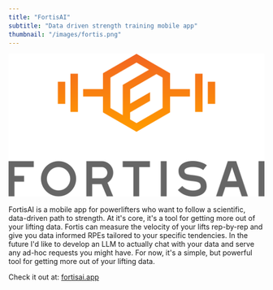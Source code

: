 ```yaml
---
title: "FortisAI"
subtitle: "Data driven strength training mobile app"
thumbnail: "/images/fortis.png"
---
```


![fortis ai](/images/fortis.png)

FortisAI is a mobile app for powerlifters who want to follow a scientific, data-driven path to strength.
At it's core, it's a tool for getting more out of your lifting data.
Fortis can measure the velocity of your lifts rep-by-rep and give you data informed RPEs tailored to your specific tendencies.
In the future I'd like to develop an LLM to actually chat with your data and serve any ad-hoc requests you might have.
For now, it's a simple, but powerful tool for getting more out of your lifting data.

Check it out at: [fortisai.app](https://www.fortisai.app/)
